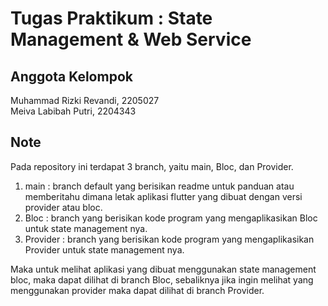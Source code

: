 # Tugas Praktikum : State Management & Web Service

## Anggota Kelompok
Muhammad Rizki Revandi, 2205027 <br />
Meiva Labibah Putri, 2204343

## Note
Pada repository ini terdapat 3 branch, yaitu main, Bloc, dan Provider.<br />
1. main : branch default yang berisikan readme untuk panduan atau memberitahu dimana letak aplikasi flutter yang dibuat dengan versi provider atau bloc.
2. Bloc : branch yang berisikan kode program yang mengaplikasikan Bloc untuk state management nya.
3. Provider : branch yang berisikan kode program yang mengaplikasikan Provider untuk state management nya.

Maka untuk melihat aplikasi yang dibuat menggunakan state management bloc, maka dapat dilihat di branch Bloc, sebaliknya jika ingin melihat yang menggunakan provider maka dapat dilihat di branch Provider.
